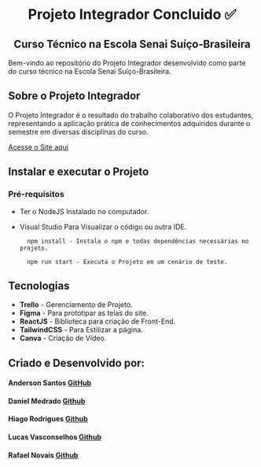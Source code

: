 <h1 align="center">Projeto Integrador Concluido ✅</h1> 
<h2 align="center">Curso Técnico na Escola Senai Suíço-Brasileira</h2> 

<p>Bem-vindo ao repositório do Projeto Integrador desenvolvido como parte do curso técnico na Escola Senai Suíço-Brasileira.</p>

<h2>Sobre o Projeto Integrador</h2> 

O Projeto Integrador é o resultado do trabalho colaborativo dos estudantes, representando a aplicação prática de conhecimentos adquiridos durante o semestre em diversas disciplinas do curso.

[Acesse o Site aqui](https://devwizards.netlify.app/)

## Instalar e executar o Projeto
### Pré-requisitos
- Ter o NodeJS Instalado no computador.
- Visual Studio Para Visualizar o código ou outra IDE.


        npm install - Instala o npm e todas dependências necessárias no projeto.
    
        npm run start - Executa o Projeto em um cenário de teste.

## Tecnologias
- **Trello** - Gerenciamento de Projeto.
- **Figma** - Para prototipar as telas do site.
- **ReactJS** - Biblioteca para criação de Front-End.
- **TailwindCSS** - Para Estilizar a página.
- **Canva** - Criação de Vídeo.

## Criado e Desenvolvido por:
#### Anderson Santos [GitHub](https://github.com/andersonbs96 ) 
#### Daniel Medrado [Github](https://github.com/ren-angel) 
#### Hiago Rodrigues [Github](https://github.com/HyRss) 
#### Lucas Vasconselhos [Github](https://github.com/LucasVasconcelosDev) 
#### Rafael Novais [Github](https://github.com/oN0V41S) 
